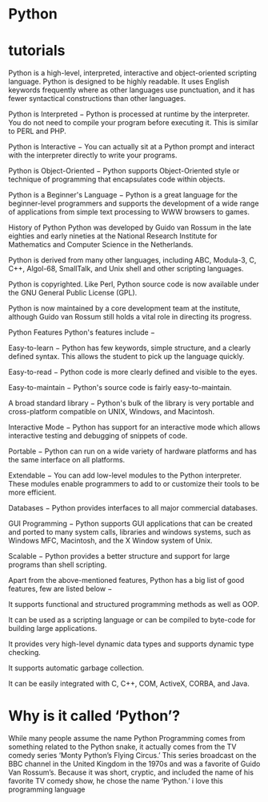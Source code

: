 # Python
# tutorials
Python is a high-level, interpreted, interactive and object-oriented scripting language. Python is designed to be highly readable. It uses English keywords frequently where as other languages use punctuation, and it has fewer syntactical constructions than other languages.

Python is Interpreted − Python is processed at runtime by the interpreter. You do not need to compile your program before executing it. This is similar to PERL and PHP.

Python is Interactive − You can actually sit at a Python prompt and interact with the interpreter directly to write your programs.

Python is Object-Oriented − Python supports Object-Oriented style or technique of programming that encapsulates code within objects.

Python is a Beginner's Language − Python is a great language for the beginner-level programmers and supports the development of a wide range of applications from simple text processing to WWW browsers to games.

History of Python
Python was developed by Guido van Rossum in the late eighties and early nineties at the National Research Institute for Mathematics and Computer Science in the Netherlands.

Python is derived from many other languages, including ABC, Modula-3, C, C++, Algol-68, SmallTalk, and Unix shell and other scripting languages.

Python is copyrighted. Like Perl, Python source code is now available under the GNU General Public License (GPL).

Python is now maintained by a core development team at the institute, although Guido van Rossum still holds a vital role in directing its progress.

Python Features
Python's features include −

Easy-to-learn − Python has few keywords, simple structure, and a clearly defined syntax. This allows the student to pick up the language quickly.

Easy-to-read − Python code is more clearly defined and visible to the eyes.

Easy-to-maintain − Python's source code is fairly easy-to-maintain.

A broad standard library − Python's bulk of the library is very portable and cross-platform compatible on UNIX, Windows, and Macintosh.

Interactive Mode − Python has support for an interactive mode which allows interactive testing and debugging of snippets of code.

Portable − Python can run on a wide variety of hardware platforms and has the same interface on all platforms.

Extendable − You can add low-level modules to the Python interpreter. These modules enable programmers to add to or customize their tools to be more efficient.

Databases − Python provides interfaces to all major commercial databases.

GUI Programming − Python supports GUI applications that can be created and ported to many system calls, libraries and windows systems, such as Windows MFC, Macintosh, and the X Window system of Unix.

Scalable − Python provides a better structure and support for large programs than shell scripting.

Apart from the above-mentioned features, Python has a big list of good features, few are listed below −

It supports functional and structured programming methods as well as OOP.

It can be used as a scripting language or can be compiled to byte-code for building large applications.

It provides very high-level dynamic data types and supports dynamic type checking.

It supports automatic garbage collection.

It can be easily integrated with C, C++, COM, ActiveX, CORBA, and Java.

# Why is it called ‘Python’?

While many people assume the name Python Programming comes from something related to the Python snake, it actually comes from the TV comedy series ‘Monty Python’s Flying Circus.’ This series broadcast on the BBC channel in the United Kingdom in the 1970s and was a favorite of Guido Van Rossum’s. Because it was short, cryptic, and included the name of his favorite TV comedy show, he chose the name ‘Python.’
i love this programming language
